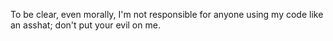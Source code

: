 To be clear, even morally, I'm not responsible for anyone using my code like an asshat; don't put your evil on me.
